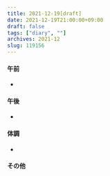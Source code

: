 ```yaml
---
title: 2021-12-19[draft]
date: 2021-12-19T21:00:00+09:00
draft: false
tags: ["diary", ""]
archives: 2021-12
slug: 119156
---
```

#### 午前
- 
#### 午後
- 
#### 体調
- 
#### その他
